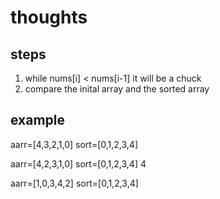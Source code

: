 <!--
 * @Author: SoChichung
 * @Date: 2022-10-13 11:33:22
 * @LastEditors: SoChichung
 * @LastEditTime: 2022-10-13 12:36:39
 * @Description:
 *
 * Copyright (c) 2022 by SoChichung ddeadwings@gmail.com, All Rights Reserved.
-->

# thoughts

## steps

1. while nums[i] < nums[i-1] it will be a chuck
2. compare the inital array and the sorted array

## example

aarr=[4,3,2,1,0]
sort=[0,1,2,3,4]

aarr=[4,2,3,1,0]
sort=[0,1,2,3,4]
4

aarr=[1,0,3,4,2]
sort=[0,1,2,3,4]
